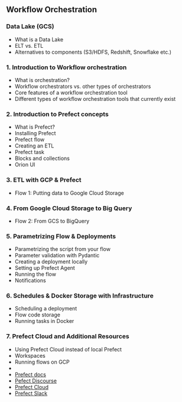 ## Workflow Orchestration

### Data Lake (GCS)

* What is a Data Lake
* ELT vs. ETL
* Alternatives to components (S3/HDFS, Redshift, Snowflake etc.)

### 1. Introduction to Workflow orchestration

* What is orchestration?
* Workflow orchestrators vs. other types of orchestrators
* Core features of a workflow orchestration tool
* Different types of workflow orchestration tools that currently exist 

### 2. Introduction to Prefect concepts

* What is Prefect?
* Installing Prefect
* Prefect flow
* Creating an ETL
* Prefect task
* Blocks and collections
* Orion UI

### 3. ETL with GCP & Prefect

* Flow 1: Putting data to Google Cloud Storage 

### 4. From Google Cloud Storage to Big Query

* Flow 2: From GCS to BigQuery

### 5. Parametrizing Flow & Deployments 

* Parametrizing the script from your flow
* Parameter validation with Pydantic
* Creating a deployment locally
* Setting up Prefect Agent
* Running the flow
* Notifications

### 6. Schedules & Docker Storage with Infrastructure

* Scheduling a deployment
* Flow code storage
* Running tasks in Docker

### 7. Prefect Cloud and Additional Resources 

* Using Prefect Cloud instead of local Prefect
* Workspaces
* Running flows on GCP
* 
* [Prefect docs](https://docs.prefect.io/)
* [Pefect Discourse](https://discourse.prefect.io/)
* [Prefect Cloud](https://app.prefect.cloud/)
* [Prefect Slack](https://prefect-community.slack.com)